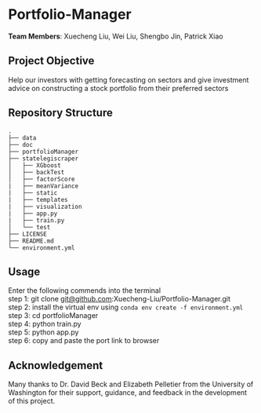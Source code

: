 # Portfolio-Manager
**Team Members**: Xuecheng Liu, Wei Liu, Shengbo Jin, Patrick Xiao

## Project Objective
Help our investors with getting forecasting on sectors and give investment advice on constructing a stock portfolio from their preferred sectors

## Repository Structure
 ```
.
├── data
├── doc
├── portfolioManager
├── statelegiscraper
│   ├── XGboost
│   ├── backTest
│   ├── factorScore
|   ├── meanVariance
|   ├── static
|   ├── templates
|   ├── visualization
|   ├── app.py
|   ├── train.py
│   └── test
├── LICENSE
├── README.md
└── environment.yml
 ```

## Usage
Enter the following commends into the terminal <br>
step 1: git clone git@github.com:Xuecheng-Liu/Portfolio-Manager.git <br>
step 2: install the virtual env using `conda env create -f environment.yml` <br>
step 3: cd portfolioManager <br>
step 4: python train.py <br>
step 5: python app.py <br>
step 6: copy and paste the port link to browser

## Acknowledgement
Many thanks to Dr. David Beck and Elizabeth Pelletier from the University of Washington for their support, guidance, and feedback in the development of this project.
